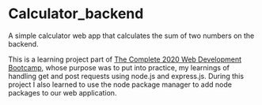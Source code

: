 # Calculator_backend

A simple calculator web app that calculates the sum of two numbers on the backend. 

This is a learning project part of [The Complete 2020 Web Development Bootcamp](https://www.udemy.com/course/the-complete-web-development-bootcamp/), whose purpose was to put into practice, my learnings of handling get and post requests using node.js and express.js. During this project I also learned to use the node package manager to add node packages to our web application. 
